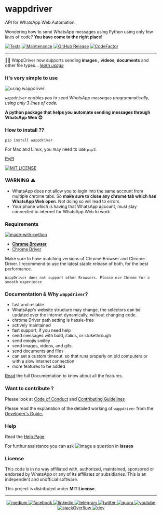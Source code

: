 # wappdriver

API for WhatsApp Web Automation


Wondering how to send WhatsApp messages using Python using only few lines of code? **You have come to the right place!**


[![Tests](https://img.shields.io/badge/tests-passing-green)](https://aahnik.github.io/wappdriver/docs/Tests.html)
[![Maintenance](https://img.shields.io/maintenance/yes/2020)](https://github.com/aahnik/wappdriver/graphs/commit-activity)
[![GitHub Release](https://img.shields.io/github/v/release/aahnik/wappdriver)](https://github.com/aahnik/wappdriver/releases)
[![CodeFactor](https://www.codefactor.io/repository/github/aahnik/wappdriver/badge)](https://www.codefactor.io/repository/github/aahnik/wappdriver)



---


🌟🌟  WappDriver now supports sending **images** , **videos**, **documents** and other file types... _[learn usage](https://aahnik.github.io/wappdriver/docs/Documentation.html)_

### It's very simple to use

![using wappdriver](https://raw.githubusercontent.com/aahnik/wappdriver/main/docs/images/wappdriver.png).

_`wappdriver` enables you to send WhatsApp messages programmatically, using only 3 lines of code._

**A python package that helps you automate sending messages through WhatsApp Web 😎**


### How to install ??

```
pip install wappdriver
```

For Mac and Linux, you may need to use `pip3`.

[PyPI](https://pypi.org/project/wappdriver/)

[![MIT LICENSE](https://img.shields.io/pypi/l/ansicolortags.svg)](/LICENSE)

### WARNING ⚠️

- WhatsApp does not allow you to login into the same account from multiple chrome tabs.
  So **make sure to close any chrome tab which has WhatsApp Web open**. Not doing so will lead to errors.
- Your phone which is having that WhatsApp account, must stay connected to internet for WhatsApp Web to work

### Requirements

[![made-with-python](https://img.shields.io/badge/Made%20with-Python-1f425f.svg)](https://www.python.org/)

- **[Chrome Browser](https://www.google.com/chrome/)**
- [Chrome Driver](https://chromedriver.chromium.org/)

Make sure to have matching versions of Chrome Browser and Chrome Driver.
I recommend to use the latest stable release of both, for the best performance.

`WappDriver does not support other Browsers. Please use Chrome for a smooth experience`

### Documentation & Why `wappdriver`?

- fast and reliable
- WhatsApp's website structure may change, the selectors can be updated over the internet dynamically, without changing code.
- chrome Driver path setting is hassle-free
- actively maintained
- fast support, if you need help
- send messages with bold, italics, or strikethrough
- send emojis smiley
- send images, videos, and gifs
- send documents and files
- can set a custom timeout, so that runs properly on old computers or with a slow internet connection
- more features to be added

[Read](https://aahnik.github.io/wappdriver/docs/Documentation.html) the full Documentation to know about all the features.




### Want to contribute ?

Please look at [Code of Conduct](https://github.com/aahnik/wappdriver/blob/master/.github/CODE_OF_CONDUCT.md#contributor-covenant-code-of-conduct) and [Contributing Guidelines](https://github.com/aahnik/wappdriver/blob/master/.github/CONTRIBUTING.md#how-to-contribute-to-wappdriver-)

Please read the explanation of the detailed working of `wappdriver` from the [Developer's Guide.](https://aahnik.github.io/wappdriver/docs/For_Developers.html)

### Help

Read the [Help Page](/docs/help.md)

For furthur assistance you can ask ![image](https://user-images.githubusercontent.com/66209958/95024578-81ac8300-06a1-11eb-8f56-d4a552135bfd.png) a question in **issues**


### License 

This code is in no way affiliated with, authorized, maintained, sponsored or endorsed by WhatsApp or any of its affiliates or subsidiaries. This is an independent and unofficial software. 

This project is distributed under **MIT License**.

---

<div align="center">

<a href = "https://medium.com/@aahnikdaw" > <img src = "https://github.com/aahnik/aahnik/blob/master/social_media_logos/medium.png?raw=true" alt = "medium" > </a >
<a href = "https://www.facebook.com/aahnik.daw" > <img src = "https://github.com/aahnik/aahnik/blob/master/social_media_logos/facebook.png?raw=true" alt = "facebook" > </a >
<a href = "https://www.linkedin.com/in/aahnik-daw-067a011b3/" > <img src = "https://github.com/aahnik/aahnik/blob/master/social_media_logos/linkedin.png?raw=true" alt = "linkedin" > </a >
<a href = "https://t.me/AahniKDaw" > <img src = "https://github.com/aahnik/aahnik/blob/master/social_media_logos/telegram.png?raw=true" alt = "telegram" > </a >
<a href = "https://twitter.com/AahnikD" > <img src = "https://github.com/aahnik/aahnik/blob/master/social_media_logos/twitter.png?raw=true" alt = "twitter" > </a >
<a href = "https://www.quora.com/profile/Aahnik-Daw" > <img src = "https://github.com/aahnik/aahnik/blob/master/social_media_logos/quora.png?raw=true" alt = "quora" > </a >
<a href = "https://www.youtube.com/channel/UCcEbN0d8iLTB6ZWBE_IDugg" > <img src = "https://github.com/aahnik/aahnik/blob/master/social_media_logos/youtube.png?raw=true" alt = "youtube" > </a >
<a href = "https://stackoverflow.com/users/13523305/aahnik-daw" > <img src = "https://github.com/aahnik/aahnik/blob/master/social_media_logos/stackOverflow.png?raw=true" alt = "stackOverflow" > </a >
<a href = "https://dev.to/aahnik" > <img src = "https://github.com/aahnik/aahnik/blob/master/social_media_logos/dev.png?raw=true" alt = "dev" > </a >

 </div>
